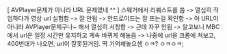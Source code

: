 [ AVPlayer문제가 아니라 URL 문제였네 ^^ ]
스웨거에서 리퀘스트를 쏨 ->
열심히 작업하다가 영상 url 실험함 ->
잘 안됨 ->
안드로이드는 잘 뜨는걸 확인함 ->
아 URL이 아니라 AVPlayer문제구나~ 해서 열심히 서칭함 ->
근데 자꾸 안됨 ->
알고보니 MBC에서 url은 일정 시간만 유지하고 계속 바뀌게 해놓음 ->
나중에 url을 크롬에 쳐보고, 400번대가 나오면, url이 잘못된거임. 딱 기억해놓으셈 ㅇㅋ? ㅇㅋㅇㅋ;
